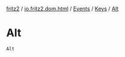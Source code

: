 [fritz2](../../../index.md) / [io.fritz2.dom.html](../../index.md) / [Events](../index.md) / [Keys](index.md) / [Alt](./-alt.md)

# Alt

`Alt`